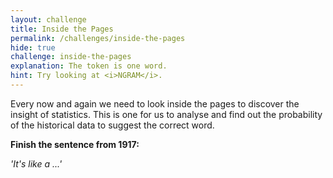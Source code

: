 ```yaml
---
layout: challenge
title: Inside the Pages
permalink: /challenges/inside-the-pages
hide: true
challenge: inside-the-pages
explanation: The token is one word.
hint: Try looking at <i>NGRAM</i>.
---
```

Every now and again we need to look inside the pages to discover the insight of statistics. This is one for us to analyse and find out the probability of the historical data to suggest the correct word.

**Finish the sentence from 1917:**

*'It's like a ...'*
